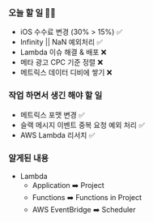 ### 오늘 할 일 ✍🏽

- iOS 수수료 변경 (30% > 15%) ✅
- Infinity || NaN 예외처리 ✅
- Lambda 이슈 해결 & 배포 ❌
- 메타 광고 CPC 기준 정렬 ❌
- 메트릭스 데이터 디비에 쌓기 ❌

### 작업 하면서 생긴 해야 할 일

- 메트릭스 포맷 변경 ✅
- 슬랙 메시지 이벤트 중복 요청 예외 처리 ✅
- AWS Lambda 리서치 ✅

### 알게된 내용

- Lambda
  - Application ➡️ Project
  - Functions ➡️ Functions in Project
  - AWS EventBridge ➡️ Scheduler
